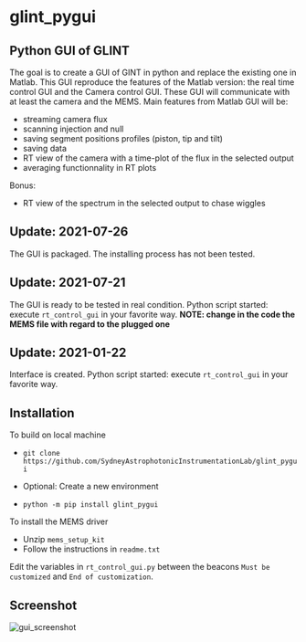 # glint_pygui
## Python GUI of GLINT

The goal is to create a GUI of GINT in python and replace the existing one in Matlab.
This GUI reproduce the features of the Matlab version: the real time control GUI and the Camera control GUI.
These GUI will communicate with at least the camera and the MEMS.
Main features from Matlab GUI will be:
- streaming camera flux
- scanning injection and null
- saving segment positions profiles (piston, tip and tilt)
- saving data
- RT view of the camera with a time-plot of the flux in the selected output
- averaging functionnality in RT plots

Bonus:
- RT view of the spectrum in the selected output to chase wiggles

## Update: 2021-07-26
The GUI is packaged.
The installing process has not been tested.

## Update: 2021-07-21
The GUI is ready to be tested in real condition.
Python script started: execute ``rt_control_gui`` in your favorite way.
**NOTE: change in the code the MEMS file with regard to the plugged one**

## Update: 2021-01-22
Interface is created.
Python script started: execute ``rt_control_gui`` in your favorite way.

## Installation
To build on local machine

- `git clone https://github.com/SydneyAstrophotonicInstrumentationLab/glint_pygui`

- Optional: Create a new environment

- `python -m pip install glint_pygui`

To install the MEMS driver

- Unzip `mems_setup_kit`
- Follow the instructions in `readme.txt`

Edit the variables in `rt_control_gui.py` between the beacons `Must be customized` and `End of customization`.

## Screenshot
![gui_screenshot](https://user-images.githubusercontent.com/4233805/126922016-d92ac731-087b-4d4c-a2ca-153bbb0d931d.png)

